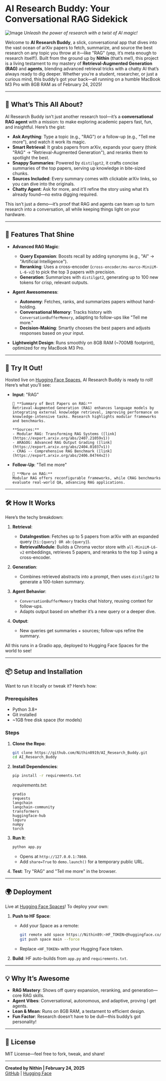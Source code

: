 # AI Research Buddy: Your Conversational RAG Sidekick

![Image](https://github.com/user-attachments/assets/3e8af607-202c-4c1e-a634-a12c8b3733e5)
*Unleash the power of research with a twist of AI magic!*  

Welcome to **AI Research Buddy**, a slick, conversational app that dives into the vast ocean of arXiv papers to fetch, summarize, and source the best research on any topic you throw at it—like "RAG" (yep, it’s meta enough to research itself!). Built from the ground up by **Nithin** (that’s me!), this project is a living testament to my mastery of **Retrieval-Augmented Generation (RAG)** and **agents**, blending advanced retrieval tricks with a chatty AI that’s always ready to dig deeper. Whether you’re a student, researcher, or just a curious mind, this buddy’s got your back—all running on a humble MacBook M3 Pro with 8GB RAM as of February 24, 2025!

---

## 🚀 What’s This All About?

AI Research Buddy isn’t just another research tool—it’s a **conversational RAG agent** with a mission: to make exploring academic papers fast, fun, and insightful. Here’s the gist:

- **Ask Anything**: Type a topic (e.g., "RAG") or a follow-up (e.g., "Tell me more"), and watch it work its magic.
- **Smart Retrieval**: It grabs papers from arXiv, expands your query (think "RAG" → "Retrieval-Augmented Generation"), and reranks them to spotlight the best.
- **Snappy Summaries**: Powered by `distilgpt2`, it crafts concise summaries of the top papers, serving up knowledge in bite-sized chunks.
- **Sources Included**: Every summary comes with clickable arXiv links, so you can dive into the originals.
- **Chatty Agent**: Ask for more, and it’ll refine the story using what it’s already found—no extra digging required.

This isn’t just a demo—it’s proof that RAG and agents can team up to turn research into a conversation, all while keeping things light on your hardware.

---

## 🌟 Features That Shine

- **Advanced RAG Magic**:
  - **Query Expansion**: Boosts recall by adding synonyms (e.g., "AI" → "Artificial Intelligence").
  - **Reranking**: Uses a cross-encoder (`cross-encoder/ms-marco-MiniLM-L-6-v2`) to pick the top 3 papers with precision.
  - **Generation**: Summarizes with `distilgpt2`, generating up to 100 new tokens for crisp, relevant outputs.

- **Agent Awesomeness**:
  - **Autonomy**: Fetches, ranks, and summarizes papers without hand-holding.
  - **Conversational Memory**: Tracks history with `ConversationBufferMemory`, adapting to follow-ups like "Tell me more."
  - **Decision-Making**: Smartly chooses the best papers and adjusts responses based on your input.

- **Lightweight Design**: Runs smoothly on 8GB RAM (~700MB footprint), optimized for my MacBook M3 Pro.

---

## 🎉 Try It Out!

Hosted live on [Hugging Face Spaces](https://huggingface.co/spaces/Nithin89/AI_Reaserch_Buddy), AI Research Buddy is ready to roll! Here’s what you’ll see:

- **Input**: "RAG"
  ```
  📜 **Summary of Best Papers on RAG:**
  Retrieval-Augmented Generation (RAG) enhances language models by integrating external knowledge retrieval, improving performance on knowledge-intensive tasks. Research highlights modular frameworks and benchmarks.

  **Sources:**
  - Modular RAG: Transforming RAG Systems ([link](https://export.arxiv.org/abs/2407.21059v1))
  - ARAGOG: Advanced RAG Output Grading ([link](https://export.arxiv.org/abs/2404.01037v1))
  - CRAG -- Comprehensive RAG Benchmark ([link](https://export.arxiv.org/abs/2406.04744v2))
  ```

- **Follow-Up**: "Tell me more"
  ```
  📜 **More on RAG:**
  Modular RAG offers reconfigurable frameworks, while CRAG benchmarks evaluate real-world QA, advancing RAG applications.
  ```

---

## 🛠️ How It Works

Here’s the techy breakdown:

1. **Retrieval**:
   - **DataIngestion**: Fetches up to 5 papers from arXiv with an expanded query (`ti:{query} OR ab:{query}`).
   - **RetrievalModule**: Builds a Chroma vector store with `all-MiniLM-L6-v2` embeddings, retrieves 5 papers, and reranks to the top 3 using a cross-encoder.

2. **Generation**:
   - Combines retrieved abstracts into a prompt, then uses `distilgpt2` to generate a 100-token summary.

3. **Agent Behavior**:
   - `ConversationBufferMemory` tracks chat history, reusing context for follow-ups.
   - Adapts output based on whether it’s a new query or a deeper dive.

4. **Output**:
   - New queries get summaries + sources; follow-ups refine the summary.

All this runs in a Gradio app, deployed to Hugging Face Spaces for the world to see!

---

## 📦 Setup and Installation

Want to run it locally or tweak it? Here’s how:

### **Prerequisites**
- Python 3.8+
- Git installed
- ~1GB free disk space (for models)

### **Steps**
1. **Clone the Repo**:
   ```bash
   git clone https://github.com/Nithin8919/AI_Research_Buddy.git
   cd AI_Research_Buddy
   ```

2. **Install Dependencies**:
   ```bash
   pip install -r requirements.txt
   ```
   *requirements.txt*:
   ```
   gradio
   requests
   langchain
   langchain-community
   transformers
   huggingface-hub
   loguru
   numpy
   torch
   ```

3. **Run It**:
   ```bash
   python app.py
   ```
   - Opens at `http://127.0.0.1:7860`.
   - Add `share=True` to `demo.launch()` for a temporary public URL.

4. **Test**: Try "RAG" and "Tell me more" in the browser.

---

## 🌍 Deployment

Live at [Hugging Face Spaces](https://huggingface.co/spaces/Nithin89/AI_Reaserch_Buddy)! To deploy your own:

1. **Push to HF Space**:
   - Add your Space as a remote:
     ```bash
     git remote add space https://Nithin89:<HF_TOKEN>@huggingface.co/spaces/Nithin89/AI_Reaserch_Buddy
     git push space main --force
     ```
   - Replace `<HF_TOKEN>` with your Hugging Face token.

2. **Build**: HF auto-builds from `app.py` and `requirements.txt`.

---

## 💡 Why It’s Awesome

- **RAG Mastery**: Shows off query expansion, reranking, and generation—core RAG skills.
- **Agent Vibes**: Conversational, autonomous, and adaptive, proving I get agents.
- **Lean & Mean**: Runs on 8GB RAM, a testament to efficient design.
- **Fun Factor**: Research doesn’t have to be dull—this buddy’s got personality!

---

## 📜 License

MIT License—feel free to fork, tweak, and share!

---

**Created by Nithin | February 24, 2025**  
[GitHub](https://github.com/Nithin8919) | [Hugging Face](https://huggingface.co/Nithin89)

